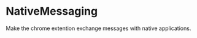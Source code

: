 NativeMessaging
===============

Make the chrome extention exchange messages with native applications.
